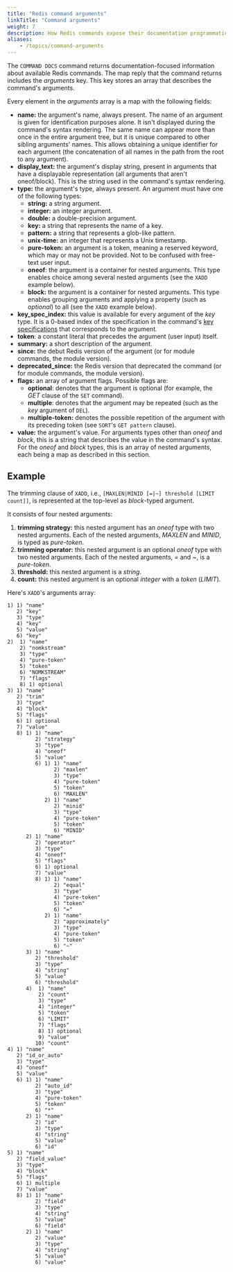 ```yaml
---
title: "Redis command arguments"
linkTitle: "Command arguments"
weight: 7
description: How Redis commands expose their documentation programmatically
aliases:
    - /topics/command-arguments
---
```


The `COMMAND DOCS` command returns documentation-focused information about available Redis commands.
The map reply that the command returns includes the _arguments_ key.
This key stores an array that describes the command's arguments.

Every element in the _arguments_ array is a map with the following fields:

* **name:** the argument's name, always present.
  The name of an argument is given for identification purposes alone.
  It isn't displayed during the command's syntax rendering.
  The same name can appear more than once in the entire argument tree, but it is unique compared to other sibling arguments' names.
  This allows obtaining a unique identifier for each argument (the concatenation of all names in the path from the root to any argument).
* **display_text:** the argument's display string, present in arguments that have a displayable representation (all arguments that aren't oneof/block).
  This is the string used in the command's syntax rendering.
* **type:** the argument's type, always present.
  An argument must have one of the following types:
  - **string:** a string argument.
  - **integer:** an integer argument.
  - **double:** a double-precision argument.
  - **key:** a string that represents the name of a key.
  - **pattern:** a string that represents a glob-like pattern.
  - **unix-time:** an integer that represents a Unix timestamp.
  - **pure-token:** an argument is a token, meaning a reserved keyword, which may or may not be provided. 
    Not to be confused with free-text user input.
  - **oneof**: the argument is a container for nested arguments.
    This type enables choice among several nested arguments (see the `XADD` example below).
  - **block:** the argument is a container for nested arguments.
    This type enables grouping arguments and applying a property (such as _optional_) to all (see the `XADD` example below).
* **key_spec_index:** this value is available for every argument of the _key_ type.
  It is a 0-based index of the specification in the command's [key specifications][tr] that corresponds to the argument.
* **token**: a constant literal that precedes the argument (user input) itself.
* **summary:** a short description of the argument.
* **since:** the debut Redis version of the argument (or for module commands, the module version).
* **deprecated_since:** the Redis version that deprecated the command (or for module commands, the module version).
* **flags:** an array of argument flags.
  Possible flags are:
  - **optional**: denotes that the argument is optional (for example, the _GET_ clause of the  `SET` command).
  - **multiple**: denotes that the argument may be repeated (such as the _key_ argument of `DEL`).
  - **multiple-token:** denotes the possible repetition of the argument with its preceding token (see `SORT`'s `GET pattern` clause).
* **value:** the argument's value.
  For arguments types other than _oneof_ and _block_, this is a string that describes the value in the command's syntax.
  For the _oneof_ and _block_ types, this is an array of nested arguments, each being a map as described in this section.

[tr]: /topics/key-specs

## Example

The trimming clause of `XADD`, i.e., `[MAXLEN|MINID [=|~] threshold [LIMIT count]]`, is represented at the top-level as _block_-typed argument.

It consists of four nested arguments:

1. **trimming strategy:** this nested argument has an _oneof_ type with two nested arguments.
  Each of the nested arguments, _MAXLEN_ and _MINID_, is typed as _pure-token_.
2. **trimming operator:** this nested argument is an optional _oneof_ type with two nested arguments.
  Each of the nested arguments, _=_ and _~_, is a _pure-token_.
3. **threshold:** this nested argument is a _string_.
4. **count:** this nested argument is an optional _integer_ with a _token_ (_LIMIT_).

Here's `XADD`'s arguments array:

```
1) 1) "name"
   2) "key"
   3) "type"
   4) "key"
   5) "value"
   6) "key"
2)  1) "name"
    2) "nomkstream"
    3) "type"
    4) "pure-token"
    5) "token"
    6) "NOMKSTREAM"
    7) "flags"
    8) 1) optional
3) 1) "name"
   2) "trim"
   3) "type"
   4) "block"
   5) "flags"
   6) 1) optional
   7) "value"
   8) 1) 1) "name"
         2) "strategy"
         3) "type"
         4) "oneof"
         5) "value"
         6) 1) 1) "name"
               2) "maxlen"
               3) "type"
               4) "pure-token"
               5) "token"
               6) "MAXLEN"
            2) 1) "name"
               2) "minid"
               3) "type"
               4) "pure-token"
               5) "token"
               6) "MINID"
      2) 1) "name"
         2) "operator"
         3) "type"
         4) "oneof"
         5) "flags"
         6) 1) optional
         7) "value"
         8) 1) 1) "name"
               2) "equal"
               3) "type"
               4) "pure-token"
               5) "token"
               6) "="
            2) 1) "name"
               2) "approximately"
               3) "type"
               4) "pure-token"
               5) "token"
               6) "~"
      3) 1) "name"
         2) "threshold"
         3) "type"
         4) "string"
         5) "value"
         6) "threshold"
      4)  1) "name"
          2) "count"
          3) "type"
          4) "integer"
          5) "token"
          6) "LIMIT"
          7) "flags"
          8) 1) optional
          9) "value"
         10) "count"
4) 1) "name"
   2) "id_or_auto"
   3) "type"
   4) "oneof"
   5) "value"
   6) 1) 1) "name"
         2) "auto_id"
         3) "type"
         4) "pure-token"
         5) "token"
         6) "*"
      2) 1) "name"
         2) "id"
         3) "type"
         4) "string"
         5) "value"
         6) "id"
5) 1) "name"
   2) "field_value"
   3) "type"
   4) "block"
   5) "flags"
   6) 1) multiple
   7) "value"
   8) 1) 1) "name"
         2) "field"
         3) "type"
         4) "string"
         5) "value"
         6) "field"
      2) 1) "name"
         2) "value"
         3) "type"
         4) "string"
         5) "value"
         6) "value"
```
